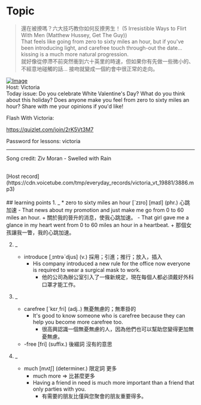 # Topic

> 還在被撩嗎？六大技巧教你如何反撩男生！ (5 Irresistible Ways to Flirt With Men (Matthew Hussey, Get The Guy)) <br>
> That feels like going from zero to sixty miles an hour, but if you've been introducing light, and carefree touch through-out the date... kissing is a much more natural progression. <br>
> 就好像從停滯不前突然衝到六十英里的時速，但如果你有先做一些微小的、不經意地碰觸的話... 接吻就變成一個約會中很正常的走向。 <br>

[![Image](https://cdn.voicetube.com/assets/thumbnails/vOvV60Cz9W0.jpg)](https://www.youtube.com/embed/vOvV60Cz9W0?rel=0&showinfo=0&cc_load_policy=0&controls=1&autoplay=1&iv_load_policy=3&playsinline=1&wmode=transparent&start=35&end=47&enablejsapi=1&origin=https://tw.voicetube.com&widgetid=1)<br>
Host: Victoria 
<br>Today issue: Do you celebrate White Valentine's Day? What do you think about this holiday? Does anyone make you feel from zero to sixty miles an hour? Share with me your opinions if you'd like!



Flash With Victoria:

https://quizlet.com/join/2rK5Vt3M7 

Password for lessons: victoria

-----

Song credit: Ziv Moran - Swelled with Rain


<br>
[Host record](https://cdn.voicetube.com/tmp/everyday_records/victoria_vt_19881/3886.mp3)
<br><br>
## learning points
1. _
	* zero to sixty miles an hour [ˋzɪro] [maɪl] (phr.) 心跳加速
		- That news about my promotion and just make me go from 0 to 60 miles an hour.
			+ 關於我的晉升的消息，使我心跳加速。
		- That girl gave me a glance in my heart went from 0 to 60 miles an hour in a heartbeat.
			+ 那個女孩讓我一瞥，我的心跳加速。

2. _
	* introduce [͵ɪntrəˋdjus] (v.) 採用；引進；推行；放入，插入
		- His company introduced a new rule for the office now everyone is required to wear a surgical mask to work.
			+ 他的公司為辦公室引入了一條新規定，現在每個人都必須戴好外科口罩才能工作。

3. _
	* carefree [ˋkɛr͵fri] (adj..)  無憂無慮的；無牽掛的
		- It's good to know someone who is carefree because they can help you become more carefree too.
			+ 很高興認識一個無憂無慮的人，因為他們也可以幫助您變得更加無憂無慮。
	* -free [fri] (suffix.) 後綴詞 沒有的意思

4. _
	* much [mʌtʃ] (determiner.) 限定詞 更多
		- much more => 比甚麼更多
		- Having a friend in need is much more important than a friend that only parties with you.
			+ 有需要的朋友比僅與您聚會的朋友重要得多。
